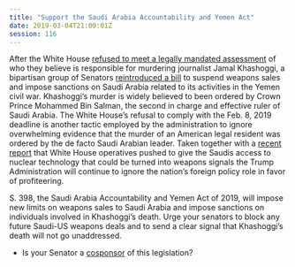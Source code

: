 ```yaml
---
title: "Support the Saudi Arabia Accountability and Yemen Act"
date: 2019-03-04T21:00:01Z
session: 116
---
```

After the White House [refused to meet a legally mandated assessment](https://amp.cnn.com/cnn/2019/02/08/politics/white-house-khashoggi-deadline/index.html?__twitter_impression=true) of who they believe is responsible for murdering journalist Jamal Khashoggi, a bipartisan group of Senators [reintroduced a bill](https://www.congress.gov/bill/116th-congress/senate-bill/398) to suspend weapons sales and impose sanctions on Saudi Arabia related to its activities in the Yemen civil war. Khashoggi’s murder is widely believed to been ordered by Crown Prince Mohammed Bin Salman, the second in charge and effective ruler of Saudi Arabia. The White House’s refusal to comply with the Feb. 8, 2019 deadline is another tactic employed by the administration to ignore overwhelming evidence that the murder of an American legal resident was ordered by the de facto Saudi Arabian leader. Taken together with a [recent report](https://www.washingtonpost.com/politics/top-trump-appointees-promoted-selling-nuclear-power-plants-to-saudi-arabia-over-objections-from-national-security-officials-house-democratic-report-says/2019/02/19/6a719762-3456-11e9-af5b-b51b7ff322e9_story.html?utm_term=.3f149358286b) that White House operatives pushed to give the Saudis access to nuclear technology that could be turned into weapons signals the Trump Administration will continue to ignore the nation’s foreign policy role in favor of profiteering.

S. 398, the Saudi Arabia Accountability and Yemen Act of 2019, will impose new limits on weapons sales to Saudi Arabia and impose sanctions on individuals involved in Khashoggi’s death. Urge your senators to block any future Saudi-US weapons deals and to send a clear signal that Khashoggi’s death will not go unaddressed.

- Is your Senator a [cosponsor]( https://www.congress.gov/bill/116th-congress/senate-bill/398/cosponsors) of this legislation? 
